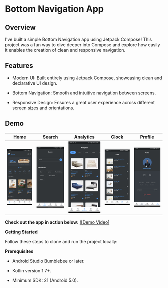 # Bottom Navigation App 

## Overview 

I've built a simple Bottom Navigation app using Jetpack Compose! This project was a fun way to dive deeper into Compose and explore how easily it enables the creation of clean and responsive navigation.

## Features 

- Modern UI: Built entirely using Jetpack Compose, showcasing clean and declarative UI design.

- Bottom Navigation: Smooth and intuitive navigation between screens.

- Responsive Design: Ensures a great user experience across different screen sizes and orientations.

## Demo 
| Home | Search | Analytics | Clock | Profile |
|---|---|---|---|---|
|<img src="app/src/main/assets/img.png" alt="Project Screenshot" width="400">|<img src="app/src/main/assets/img_1.png" alt="Project Screenshot" width="400">|<img src="app/src/main/assets/img_2.png" alt="Project Screenshot" width="400">|<img src="app/src/main/assets/img_3.png" alt="Project Screenshot" width="400">|<img src="app/src/main/assets/img_4.png" alt="Project Screenshot" width="400">|


**Check out the app in action below:**
[![Demo Video]](https://www.linkedin.com/feed/update/urn:li:activity:7287340908457447424/)


**Getting Started**

Follow these steps to clone and run the project locally:

**Prerequisites**

- Android Studio Bumblebee or later.

- Kotlin version 1.7+.

- Minimum SDK: 21 (Android 5.0).
